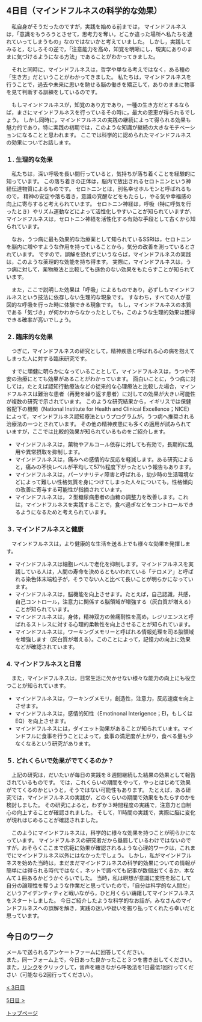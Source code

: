 ## 4日目（マインドフルネスの科学的な効果）

　私自身がそうだったのですが，実践を始める前までは，
マインドフルネスは，「意識をもうろうとさせて，思考力を奪い，どこか違った場所へ私たちを連れていってしまうもの」なのではないかと考えていました。
しかし，実践してみると，むしろその逆で，「注意能力を高め，知覚を明晰にし，現実にありのままに気づけるようになる方法」であることがわかってきました。

　それと同時に，マインドフルネスは，哲学や単なる考えではなく，ある種の「生き方」だということがわかってきました。
私たちは，マインドフルネスを行うことで，過去や未来に思いを馳せる脳の働きを矯正して，ありのままに物事を見て判断する訓練をしているのです。

　もしマインドフルネスが，知覚のあり方であり，一種の生き方だとするならば，まさにマインドフルネスを行っているその時に，最大の恩恵が得られるでしょう。
しかし同時に，マインドフルネスの実践の継続によって得られる効果も魅力的であり，特に実践の初期では，このような知識が継続の大きなモチベーションになることと思われます。
ここでは科学的に認められたマインドフルネスの効果についてお話します。

### １. 生理的な効果

　私たちは，深い呼吸を長い間行っていると，気持ちが落ち着くことを経験的に知っています。
この落ち着きの正体は，脳内で放出されるセロトニンという神経伝達物質によるものです。
セロトニンとは，別名幸せホルモンと呼ばれるもので，
精神の安定や落ち着き，意識の覚醒などをもたらし，やる気や幸福感の向上に寄与すると考えられています。
セロトニン神経は，呼吸（特に呼気を行ったとき）やリズム運動などによって活性化しやすいことが知られていますが，
マインドフルネスは，セロトニン神経を活性化する有効な手段として古くから知られています。  

　なお，うつ病に最も効果的な治療薬として知られているSSRIは，セロトニンを脳内に増やすような作用を持っていることから，気分の改善を測っているとされています。
ですので，誤解を恐れずにいうならば，マインドフルネスの実践は，このような薬理的な効能を持ち得ます。
実際に，マインドフルネスは，うつ病に対して，薬物療法と比較しても遜色のない効果をもたらすことが知られています。

　また，ここで説明した効果は「呼吸」によるものであり，必ずしもマインドフルネスという技法に依存しない生理的な現象です。
すなわち，すべての人が意図的な呼吸を行った時に体験できる現象です。
もし，マインドフルネスの本質である「気づき」が何かわからなかったとしても，このような生理的効果は獲得できる確率が高いでしょう。

### ２. 臨床的な効果

　つぎに，マインドフルネスの研究として，精神疾患と呼ばれる心の病を抱えてしまった人に対する臨床研究です。

　すでに頑健に明らかになっていることとして，マインドフルネスは，うつや不安の治療にとても効果があることがわかっています。
面白いことに，うつ病に対しては，たとえば認知行動療法などの従来的な心理療法と比較した場合，マインドフルネスは難治な患者（再発を繰り返す患者）に対しての効果が大きい可能性が複数の研究で示されています。
このような研究結果から，イギリスでは保健省配下の機関（National Institute for Health and Clinical Excellence；NICE）によって，マインドフルネス認知療法というプログラムが，うつ病へ推奨される治療法の一つとされています。
その他の精神疾患にも多くの適用が試みられていますが，ここでは比較的効果が知られているものをご紹介します。

- マインドフルネスは，薬物やアルコール依存に対しても有効で，長期的に乱用や異常摂取を抑制します。  
- マインドフルネスは，痛みへの感情的な反応を軽減します。ある研究によると，痛みの不快レベルが平均して57％程度下がったという報告もあります。  
- マインドフルネスは，パーソナリティ障害と呼ばれる，幼少時の生活環境などによって難しい性格気質を身につけてしまった人々についても，性格傾向の改善に寄与する可能性が指摘されています。  
- マインドフルネスは，２型糖尿病患者の血糖の調整力を改善します。これは，マインドフルネスを実践することで，食べ過ぎなどをコントロールできるようになるためと考えられています。  

### ３. マインドフルネスと健康

　マインドフルネスは，より健康的な生活を送る上でも様々な効果を発揮します。

- マインドフルネスは細胞レベルで老化を抑制します。マインドフルネスを実践している人は，人間の寿命を決めるともいわれている「テロメア」と呼ばれる染色体末端粒子が，そうでない人と比べて長いことが明らかになっています。  
- マインドフルネスは，脳機能を向上させます。たとえば，自己認識，共感，自己コントロール，注意力に関係する脳領域が増強する（灰白質が増える）ことが知られています。  
- マインドフルネスは，身体，精神双方の苦痛耐性を高め，レジリエンスと呼ばれるストレスに対する心理的柔軟性を向上させることが知られています。  
- マインドフルネスは，ワーキングメモリーと呼ばれる情報処理を司る脳領域を増強します（灰白質が増える）。このことによって，記憶力の向上に効果などが確認されています。  

### 4. マインドフルネスと日常

　また，マインドフルネスは，日常生活に欠かせない様々な能力の向上にも役立つことが知られています。

- マインドフルネスは，ワーキングメモリ，創造性，注意力，反応速度を向上させます。
- マインドフルネスは，感情的知性（Emotinonal Interigence；EI，もしくはEQ）を向上させます。
- マインドフルネスには，ダイエット効果があることが知られています。マインドフルに食事を行うことによって，食事の満足度が上がり，食べる量も少なくなるという研究があります。

### ５. どれくらいで効果がでてくるのか？

　上記の研究は，だいたいが毎日の実践を８週間継続した結果の効果として報告されているものです。
では，これくらいの期間をやって，やっとはじめて効果がでてくるのかというと，そうではない可能性もあります。
たとえば，ある研究では，マインドフルネスの実践が，どのくらいの期間で効果をもたらすのかを検討しました。
その研究によると，わずか３時間程度の実践で，注意力と自制心の向上することが確認されました。
そして，11時間の実践で，実際に脳に変化が現れはじめることが確認されました。  


　このようにマインドフルネスは，科学的に様々な効果を持つことが明らかになっています。
マインドフルネスの研究者だから贔屓しているわけではないのですが，おそらくここまで広範に効果が確認されるような心理的ワークは，これまでにマインドフルネス以外にはなかったでしょう。
しかし，私がマインドフルネスを始めた当時は，まだまだマインドフルネスの科学的効果についての情報が簡単には得られる時代ではなく，ネットで調べても記事が数個出てくるか，本なんて１冊あるかどうかぐらいでした。
当時，私は瞑想が意識に変性を起こして自分の論理性を奪うような作業だと思っていたので，「自分は科学的な人間だ」というアイデンティティと戦いながら，ひと月くらい躊躇してマインドフルネスをスタートしました。
今日ご紹介したような科学的なお話が，みなさんのマインドフルネスへの誤解を解き，実践の迷いや疑いを振り払ってくれたら幸いだと思っています。

## 今日のワーク
メールで送られるアンケートファームに回答してください。  
また，同一フォーム上で，今日あった良かったこと３つを書き出してください。  
また，[リンク](https://drive.google.com/file/d/1Erxb7RnzMn71tc2M_okS41OYfvqesrNG/view?usp=sharing)をクリックして，音声を聴きながら呼吸法を1日最低1回行ってください（可能なら2回行ってください）。  

[< 3日目](https://hogishima.github.io/mfcbt/program/day3)

[5日目 >](https://hogishima.github.io/mfcbt/program/day5)

[トップページ](https://hogishima.github.io/mfcbt/)
